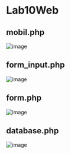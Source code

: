 # Lab10Web

## mobil.php

![image](https://github.com/verz666/Lab10Web/assets/115523263/cd37e344-c08a-423c-bb69-8b25624c212d)

## form_input.php

![image](https://github.com/verz666/Lab10Web/assets/115523263/ec4bb7dd-0727-4e1f-9b43-10cd657c4bd2)

## form.php

![image](https://github.com/verz666/Lab10Web/assets/115523263/3bb28c74-8353-43ad-be10-95b7bfe322d6)

## database.php

![image](https://github.com/verz666/Lab10Web/assets/115523263/2547b8e6-6c4e-4256-a87f-23558c5b0d26)

